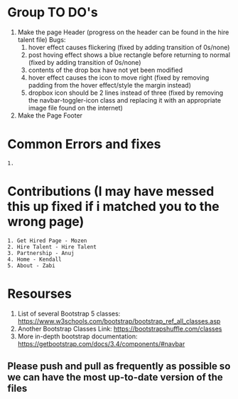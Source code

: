 # Group TO DO's 
1. Make the page Header (progress on the header can be found in the hire talent file)
Bugs:
    1. hover effect causes flickering (fixed by adding transition of 0s/none)
    2. post hoving effect shows a blue rectangle before returning to normal (fixed by adding transition of 0s/none)
    3. contents of the drop box have not yet been modified
    4. hover effect causes the icon to move right (fixed by removing padding from the hover effect/style the margin instead)
    5. dropbox icon should be 2 lines instead of three (fixed by removing the navbar-toggler-icon class and replacing it with an appropriate image file found on the internet)
2. Make the Page Footer

# Common Errors and fixes 
    1. 
    
# Contributions (I may have messed this up fixed if i matched you to the wrong page)
    1. Get Hired Page - Mozen 
    2. Hire Talent - Hire Talent 
    3. Partnership - Anuj 
    4. Home - Kendall 
    5. About - Zabi
# Resourses 
1. List of several Bootstrap 5 classes: https://www.w3schools.com/bootstrap/bootstrap_ref_all_classes.asp
2. Another Bootstrap Classes Link: https://bootstrapshuffle.com/classes
3. More in-depth bootstrap documentation: https://getbootstrap.com/docs/3.4/components/#navbar

## Please push and pull as frequently as possible so we can have the most up-to-date version of the files
